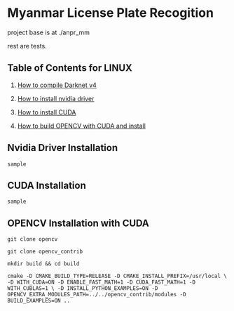 Myanmar License Plate Recogition
===

project base is at ./anpr_mm

rest are tests.

## Table of Contents for <b>LINUX</b>

1. [How to compile Darknet v4](https://github.com/AlexeyAB/darknet/#how-to-compile-on-linuxmacos-using-cmake)

2. [How to install nvidia driver](#nvidia-driver-installation)

3. [How to install CUDA](#cuda-installation)

4. [How to build OPENCV with CUDA and install](#opencv-installation-with-cuda)


## Nvidia Driver Installation
    sample

## CUDA Installation
    sample

## OPENCV Installation with CUDA
`git clone opencv`

`git clone opencv_contrib`

`mkdir build && cd build`

`cmake -D CMAKE_BUILD_TYPE=RELEASE -D CMAKE_INSTALL_PREFIX=/usr/local \
-D WITH_CUDA=ON -D ENABLE_FAST_MATH=1 -D CUDA_FAST_MATH=1 -D WITH_CUBLAS=1 \
-D INSTALL_PYTHON_EXAMPLES=ON -D OPENCV_EXTRA_MODULES_PATH=../../opencv_contrib/modules -D BUILD_EXAMPLES=ON .. `




